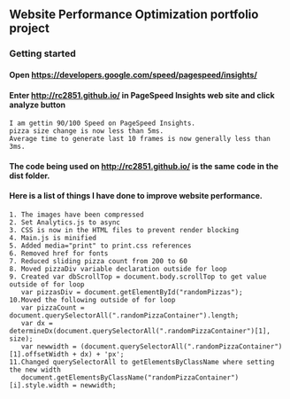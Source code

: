 ## Website Performance Optimization portfolio project


### Getting started

#### Open https://developers.google.com/speed/pagespeed/insights/

#### Enter http://rc2851.github.io/ in PageSpeed Insights web site and click analyze button

    I am gettin 90/100 Speed on PageSpeed Insights.
    pizza size change is now less than 5ms.
    Average time to generate last 10 frames is now generally less than 3ms.

#### The code being used on http://rc2851.github.io/ is the same code in the dist folder.
	
#### Here is a list of things I have done to improve website performance.

    1. The images have been compressed
    2. Set Analytics.js to async
    3. CSS is now in the HTML files to prevent render blocking
    4. Main.js is minified
    5. Added media="print" to print.css references
    6. Removed href for fonts
    7. Reduced sliding pizza count from 200 to 60
    8. Moved pizzaDiv variable declaration outside for loop  
    9. Created var dbScrollTop = document.body.scrollTop to get value outside of for loop
       var pizzasDiv = document.getElementById("randomPizzas");
    10.Moved the following outside of for loop
       var pizzaCount = document.querySelectorAll(".randomPizzaContainer").length;     
       var dx = determineDx(document.querySelectorAll(".randomPizzaContainer")[1], size);     
       var newwidth = (document.querySelectorAll(".randomPizzaContainer")[1].offsetWidth + dx) + 'px';
    11.Changed querySelectorAll to getElementsByClassName where setting the new width  
       document.getElementsByClassName("randomPizzaContainer")[i].style.width = newwidth; 
	


